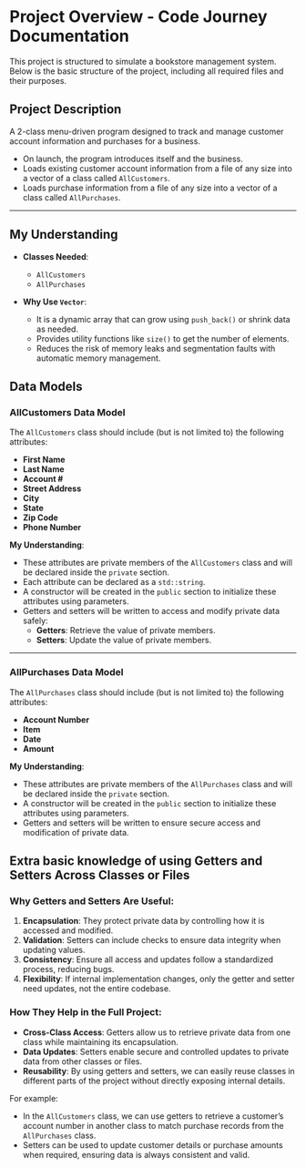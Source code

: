 # Project Overview - Code Journey Documentation

This project is structured to simulate a bookstore management system. Below is the basic structure of the project, including all required files and their purposes.

## Project Description

A 2-class menu-driven program designed to track and manage customer account information and purchases for a business. 

- On launch, the program introduces itself and the business.
- Loads existing customer account information from a file of any size into a vector of a class called `AllCustomers`.
- Loads purchase information from a file of any size into a vector of a class called `AllPurchases`.

---

## My Understanding

- **Classes Needed**: 
  - `AllCustomers`
  - `AllPurchases`

- **Why Use `Vector`**:
  - It is a dynamic array that can grow using `push_back()` or shrink data as needed.
  - Provides utility functions like `size()` to get the number of elements.
  - Reduces the risk of memory leaks and segmentation faults with automatic memory management.

## Data Models

### AllCustomers Data Model
The `AllCustomers` class should include (but is not limited to) the following attributes:
- **First Name**
- **Last Name**
- **Account #**
- **Street Address**
- **City**
- **State**
- **Zip Code**
- **Phone Number**

**My Understanding**:
- These attributes are private members of the `AllCustomers` class and will be declared inside the `private` section.
- Each attribute can be declared as a `std::string`.
- A constructor will be created in the `public` section to initialize these attributes using parameters.
- Getters and setters will be written to access and modify private data safely:
  - **Getters**: Retrieve the value of private members.
  - **Setters**: Update the value of private members.

---

### AllPurchases Data Model
The `AllPurchases` class should include (but is not limited to) the following attributes:
- **Account Number**
- **Item**
- **Date**
- **Amount**

**My Understanding**:
- These attributes are private members of the `AllPurchases` class and will be declared inside the `private` section.
- A constructor will be created in the `public` section to initialize these attributes using parameters.
- Getters and setters will be written to ensure secure access and modification of private data.

## Extra basic knowledge of using Getters and Setters Across Classes or Files

### Why Getters and Setters Are Useful:
1. **Encapsulation**: They protect private data by controlling how it is accessed and modified.
2. **Validation**: Setters can include checks to ensure data integrity when updating values.
3. **Consistency**: Ensure all access and updates follow a standardized process, reducing bugs.
4. **Flexibility**: If internal implementation changes, only the getter and setter need updates, not the entire codebase.

### How They Help in the Full Project:
- **Cross-Class Access**: Getters allow us to retrieve private data from one class while maintaining its encapsulation.
- **Data Updates**: Setters enable secure and controlled updates to private data from other classes or files.
- **Reusability**: By using getters and setters, we can easily reuse classes in different parts of the project without directly exposing internal details.

For example:
- In the `AllCustomers` class, we can use getters to retrieve a customer’s account number in another class to match purchase records from the `AllPurchases` class.
- Setters can be used to update customer details or purchase amounts when required, ensuring data is always consistent and valid.
